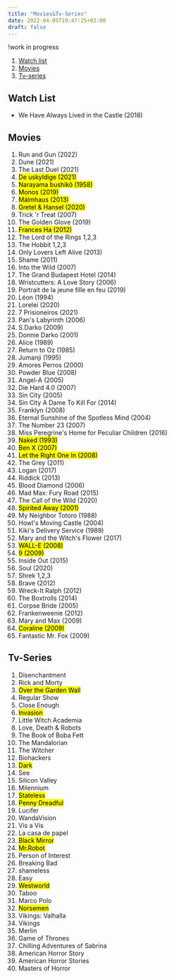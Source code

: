 ```yaml
---
title: "Movies&Tv-Series"
date: 2022-04-05T19:47:25+03:00
draft: false
---
```

!work in progress
1. [Watch list](#watch-list)
1. [Movies](#movies)
1. [Tv-series](#tv-series)

## Watch List
- We Have Always Lived in the Castle (2018)

## Movies
1. Run and Gun (2022)
1. Dune (2021)
1. The Last Duel (2021)
1. <mark>De uskyldige (2021)</mark>
1. <mark>Narayama bushikô (1958)</mark>
1. <mark>Monos (2019)</mark>
1. <mark>Málmhaus (2013)</mark>
1. <mark>Gretel & Hansel (2020)</mark>
1. Trick 'r Treat (2007)
1. The Golden Glove (2019)
1. <mark>Frances Ha (2012)</mark>
1. The Lord of the Rings 1,2,3
1. The Hobbit 1,2,3
1. Only Lovers Left Alive (2013)
1. Shame (2011)
1. Into the Wild (2007)
1. The Grand Budapest Hotel (2014)
1. Wristcutters: A Love Story (2006)
1. Portrait de la jeune fille en feu (2019)
1. Léon (1994)
1. Lorelei (2020)
1. 7 Prisioneiros (2021)
1. Pan's Labyrinth (2006)
1. S.Darko (2009)
1. Donnie Darko (2001)
1. Alice (1989)
1. Return to Oz (1985)
1. Jumanji (1995)
1. Amores Perros (2000)
1. Powder Blue (2008)
1. Angel-A (2005)
1. Die Hard 4.0 (2007)
1. Sin City (2005)
1. Sin City A Dame To Kill For (2014)
1. Franklyn (2008)
1. Eternal Sunshine of the Spotless Mind (2004)
1. The Number 23 (2007)
1. Miss Peregrine's Home for Peculiar Children (2016)
1. <mark>Naked (1993)</mark>
1. <mark>Ben X (2007)</mark>
1. <mark>Let the Right One In (2008)</mark>
1. The Grey (2011)
1. Logan (2017)
1. Riddick (2013)
1. Blood Diamond (2006)
1. Mad Max: Fury Road (2015)
1. The Call of the Wild (2020)
1. <mark>Spirited Away (2001)</mark>
1. My Neighbor Totoro (1988)
1. Howl's Moving Castle (2004)
1. Kiki's Delivery Service (1989)
1. Mary and the Witch's Flower (2017)
1. <mark>WALL-E (2008)</mark>
1. <mark>9 (2009)</mark>
1. Inside Out (2015)
1. Soul (2020)
1. Shrek 1,2,3
1. Brave (2012)
1. Wreck-It Ralph (2012)
1. The Boxtrolls (2014)
1. Corpse Bride (2005)
1. Frankenweenie (2012)
1. Mary and Max (2009)
1. <mark>Coraline (2009)</mark>
1. Fantastic Mr. Fox (2009)

## Tv-Series
1. Disenchantment
1. Rick and Morty
1. <mark>Over the Garden Wall</mark>
1. Regular Show
1. Close Enough
1. <mark>Invasion</mark>
1. Little Witch Academia
1. Love, Death & Robots
1. The Book of Boba Fett
1. The Mandalorian
1. The Witcher
1. Biohackers
1. <mark>Dark</mark>
1. See
1. Silicon Valley
1. Milennium
1. <mark>Stateless</mark>
1. <mark>Penny Dreadful</mark>
1. Lucifer
1. WandaVision
1. Vis a Vis
1. La casa de papel
1. <mark>Black Mirror</mark>
1. <mark>Mr.Robot</mark>
1. Person of Interest
1. Breaking Bad
1. shameless
1. Easy
1. <mark>Westworld</mark>
1. Taboo
1. Marco Polo
1. <mark>Norsemen</mark>
1. Vikings: Valhalla
1. Vikings
1. Merlin
1. Game of Thrones
1. Chilling Adventures of Sabrina
1. American Horror Story
1. American Horror Stories
1. Masters of Horror
